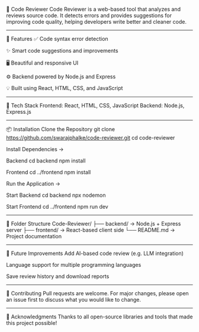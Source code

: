 🧠 Code Reviewer
Code Reviewer is a web-based tool that analyzes and reviews source code. It detects errors and provides suggestions for improving code quality, helping developers write better and cleaner code.

---

🚀 Features
✅ Code syntax error detection

✨ Smart code suggestions and improvements

🖥️ Beautiful and responsive UI

⚙️ Backend powered by Node.js and Express

💡 Built using React, HTML, CSS, and JavaScript

---

🧩 Tech Stack
Frontend: React, HTML, CSS, JavaScript
Backend: Node.js, Express.js

---

📦 Installation
Clone the Repository
git clone https://github.com/swarajphalke/code-reviewer.git
cd code-reviewer

Install Dependencies ->

Backend
cd backend
npm install

Frontend
cd ../frontend
npm install

Run the Application ->

Start Backend
cd backend
npx nodemon

Start Frontend
cd ../frontend
npm run dev

---

📁 Folder Structure
Code-Reviewer/
├── backend/ → Node.js + Express server
├── frontend/ → React-based client side
└── README.md → Project documentation

---

📌 Future Improvements
Add AI-based code review (e.g. LLM integration)

Language support for multiple programming languages

Save review history and download reports

---

🤝 Contributing
Pull requests are welcome. For major changes, please open an issue first to discuss what you would like to change.

---

🙌 Acknowledgments
Thanks to all open-source libraries and tools that made this project possible! 




